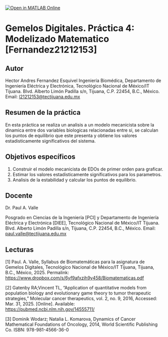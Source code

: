 [![Open in MATLAB Online](https://www.mathworks.com/images/responsive/global/open-in-matlab-online.svg)](https://matlab.mathworks.com/open/github/v1?repo=AndresUN1/Gemelos-Digitales-Modelizado-Matematico-Fernandez-21212153-)

# Gemelos Digitales. Práctica 4: Modelizado Matematico [Fernandez21212153]

## Autor
Hector Andres Fernandez Esquivel
Ingeniería Biomédica, Departamento de Ingeniería Eléctrica y Electrónica, Tecnológico Nacional de México/IT Tijuana. Blvd. Alberto Limón Padilla s/n, Tijuana, C.P. 22454, B.C., México. Email: l21212153@tectijuana.edu.mx

## Resumen de la práctica
En esta práctica se realiza un analisis a un modelo mecanicista sobre la dinamica entre dos variables biologicas relacionadas entre si, se calculan los puntos de equilibrio que este presenta y obtiene los valores estadisticamente significativos del sistema. 

## Objetivos específicos
1. Construir el modelo mecanicista de EDOs de primer orden para graficar.
2. Estimar los valores estadisticamente significativos para los parametros.
3. Analisis de la estabilidad y calcular los puntos de equilibrio.

## Docente
Dr. Paul A. Valle

Posgrado en Ciencias de la Ingeniería [PCI] y Departamento de Ingeniería Eléctrica y Electrónica [DIEE], Tecnológico Nacional de México/IT Tijuana. Blvd. Alberto Limón Padilla s/n, Tijuana, C.P. 22454, B.C., México. Email: paul.valle@tectijuana.edu.mx

## Lecturas
[1] Paul. A. Valle, Syllabus de Biomatemáticas para la asignatura de Gemelos Digitales, Tecnológico Nacional de México/IT Tijuana, Tijuana, B.C., México, 2025. Permalink: https://www.dropbox.com/s/6yf9afxzih9y458/Biomatematicas.pdf

[2] Gatenby RA;Vincent TL, “Application of quantitative models from population biology and evolutionary game theory to tumor therapeutic strategies,” Molecular cancer therapeutics, vol. 2, no. 9, 2016, Accessed: Mar. 31, 2025. [Online]. Available: https://pubmed.ncbi.nlm.nih.gov/14555711/

[3] Dominik Wodarz; Natalia L. Komarova, Dynamics of Cancer Mathematical Foundations of Oncology, 2014, World Scientific Publishing Co. ISBN: 978-981-4566-36-0

